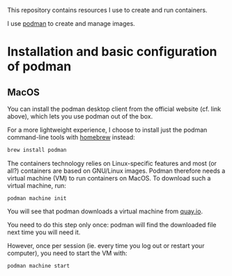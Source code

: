 This repository contains resources I use to create and run containers.

I use [podman](https://podman.io/) to create and manage images.

# Installation and basic configuration of podman

## MacOS

You can install the podman desktop client from the official website (cf. link above), which lets you use podman out of
the box.

For a more lightweight experience, I choose to install just the podman command-line tools with [homebrew](https://brew.sh/) instead:

```sh
brew install podman
```

The containers technology relies on Linux-specific features and most (or all?) containers are based on GNU/Linux
images. Podman therefore needs a virtual machine (VM) to run containers on MacOS. To download such a virtual machine,
run:

```
podman machine init
```

You will see that podman downloads a virtual machine from [quay.io](quay.io).

You need to do this step only once: podman will find the downloaded file next time you will need it.

However, once per session (ie. every time you log out or restart your computer), you need to start the VM with:

```
podman machine start
```
